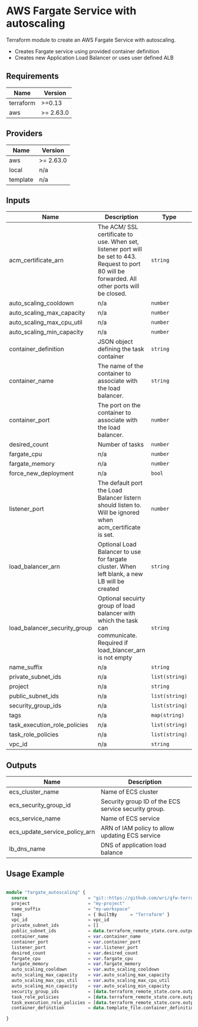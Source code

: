 # AWS Fargate Service with autoscaling

Terraform module to create an AWS Fargate Service with autoscaling.

- Creates Fargate service using provided container definition 
- Creates new Application Load Balancer or uses user defined ALB

## Requirements

| Name | Version |
|------|---------|
| terraform | >=0.13 |
| aws | >= 2.63.0 |

## Providers

| Name | Version |
|------|---------|
| aws | >= 2.63.0 |
| local | n/a |
| template | n/a |

## Inputs

| Name | Description | Type | Default | Required |
|------|-------------|------|---------|:--------:|
| acm\_certificate\_arn | The ACM/ SSL certificate to use. When set, listener port will be set to 443. Request to port 80 will be forwarded. All other ports will be closed. | `string` | `null` | no |
| auto\_scaling\_cooldown | n/a | `number` | `300` | no |
| auto\_scaling\_max\_capacity | n/a | `number` | `1` | no |
| auto\_scaling\_max\_cpu\_util | n/a | `number` | `75` | no |
| auto\_scaling\_min\_capacity | n/a | `number` | `1` | no |
| container\_definition | JSON object defining the task container | `string` | n/a | yes |
| container\_name | The name of the container to associate with the load balancer. | `string` | n/a | yes |
| container\_port | The port on the container to associate with the load balancer. | `number` | n/a | yes |
| desired\_count | Number of tasks | `number` | `1` | no |
| fargate\_cpu | n/a | `number` | `1` | no |
| fargate\_memory | n/a | `number` | `512` | no |
| force\_new\_deployment | n/a | `bool` | `true` | no |
| listener\_port | The default port the Load Balancer listern should listen to. Will be ignored when acm\_certificate is set. | `number` | `80` | no |
| load\_balancer\_arn | Optional Load Balancer to use for fargate cluster. When left blank, a new LB will be created | `string` | `""` | no |
| load\_balancer\_security\_group | Optional secuirty group of load balancer with which the task can communicate. Required if load\_blancer\_arn is not empty | `string` | `""` | no |
| name\_suffix | n/a | `string` | `""` | no |
| private\_subnet\_ids | n/a | `list(string)` | n/a | yes |
| project | n/a | `string` | n/a | yes |
| public\_subnet\_ids | n/a | `list(string)` | n/a | yes |
| security\_group\_ids | n/a | `list(string)` | n/a | yes |
| tags | n/a | `map(string)` | n/a | yes |
| task\_execution\_role\_policies | n/a | `list(string)` | `[]` | no |
| task\_role\_policies | n/a | `list(string)` | `[]` | no |
| vpc\_id | n/a | `string` | n/a | yes |

## Outputs

| Name | Description |
|------|-------------|
| ecs\_cluster\_name | Name of ECS cluster |
| ecs\_security\_group\_id | Security group ID of the ECS service security group. |
| ecs\_service\_name | Name of ECS service |
| ecs\_update\_service\_policy\_arn | ARN of IAM policy to allow updating ECS service |
| lb\_dns\_name | DNS of application load balance |


## Usage Example

```terraform

module "fargate_autoscaling" {
  source                       = "git::https://github.com/wri/gfw-terraform-modules.git//modules/fargate_autoscaling"
  project                      = "my-project"
  name_suffix                  = "my-workspace"
  tags                         = { BuiltBy     = "Terraform" }
  vpc_id                       = vpc_id
  private_subnet_ids           = []
  public_subnet_ids            = data.terraform_remote_state.core.outputs.public_subnet_ids
  container_name               = var.container_name
  container_port               = var.container_port
  listener_port                = var.listener_port
  desired_count                = var.desired_count
  fargate_cpu                  = var.fargate_cpu
  fargate_memory               = var.fargate_memory
  auto_scaling_cooldown        = var.auto_scaling_cooldown
  auto_scaling_max_capacity    = var.auto_scaling_max_capacity
  auto_scaling_max_cpu_util    = var.auto_scaling_max_cpu_util
  auto_scaling_min_capacity    = var.auto_scaling_min_capacity
  security_group_ids           = [data.terraform_remote_state.core.outputs.postgresql_security_group_id]
  task_role_policies           = [data.terraform_remote_state.core.outputs.iam_policy_s3_write_data-lake_arn]
  task_execution_role_policies = [data.terraform_remote_state.core.outputs.secrets_postgresql-reader_policy_arn, data.terraform_remote_state.core.outputs.secrets_postgresql-writer_policy_arn]
  container_definition         = data.template_file.container_definition.rendered

}

```